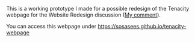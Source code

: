 This is a working prototype I made
for a possible redesign of the Tenacity webpage
for the Website Redesign discussion ([My comment](https://github.com/tenacityteam/tenacity/issues/163#issuecomment-884490834)).

You can access this webpage under
https://sosasees.github.io/tenacity-webpage
